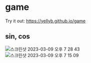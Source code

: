 # game

Try it out: https://yellyb.github.io/game

## sin, cos
![스크린샷 2023-03-09 오후 7 28 43](https://user-images.githubusercontent.com/50893303/223996970-7ee6262a-ae4d-45fd-8913-3ca92ad61458.png)
<br/>
![스크린샷 2023-03-09 오후 7 15 09](https://user-images.githubusercontent.com/50893303/223996978-55ce4f9f-5f26-4be6-9e6e-2b53f3c89741.png)
